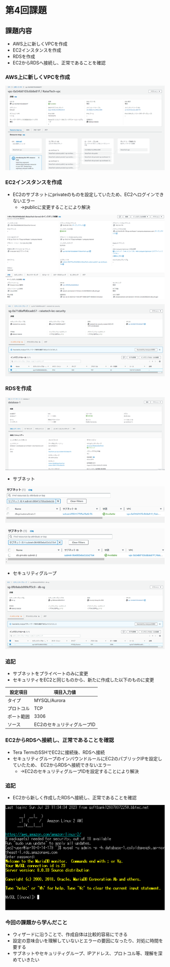 # 第4回課題

## 課題内容

- AWS上に新しくVPCを作成
- EC2インスタンスを作成
- RDSを作成
- EC2からRDSへ接続し、正常であることを確認

### AWS上に新しくVPCを作成

![VPC](images_lec4/lec04_vpc_create.png)


### EC2インスタンスを作成
- EC2のサブネットにprivateのものを設定していたため、EC2へログインできないエラー
  - →publicに変更することにより解決

![EC2作成](images_lec4/lec04_ec2_create.png)


![セキュリティ](images_lec4/lec04_ec2_sec.png)

### RDSを作成

![RDS作成](images_lec4/lec04_database.png)

- サブネット

![RDSサブネット1](images_lec4/lec04_subnet_1.png)

![RDSサブネット2](images_lec4/lec04_subnet_2.png)

- セキュリティグループ

![RDSセキュリティ](images_lec4/lec04_db.png)

### 追記
- サブネットをプライベートのみに変更
- セキュリティをEC2と同じものから、新たに作成した以下のものに変更

|設定項目|項目入力値|
|---|---|
|タイプ|MYSQL/Aurora|
|プロトコル|TCP|
|ポート範囲|3306|
|ソース|EC2のセキュリティグループID|


### EC2からRDSへ接続し、正常であることを確認
- Tera TermのSSHでEC2に接続後、RDSへ接続
- セキュリティグループのインバウンドルールにEC2のパブリックIPを設定していたため、
EC2からRDSへ接続できないエラー
  - →EC2のセキュリティグループIDを設定することにより解決

### 追記

- EC2から新しく作成したRDSへ接続し、正常であることを確認

![RDSへ接続](images_lec4/lec04_rds_login2.png)

### 今回の課題から学んだこと
- ウィザードに沿うことで、作成自体は比較的容易にできる
- 設定の意味合いを理解していないとエラーの要因になったり、対処に時間を要する
- サブネットやセキュリティグループ、IPアドレス、プロトコル等、理解を深めていきたい